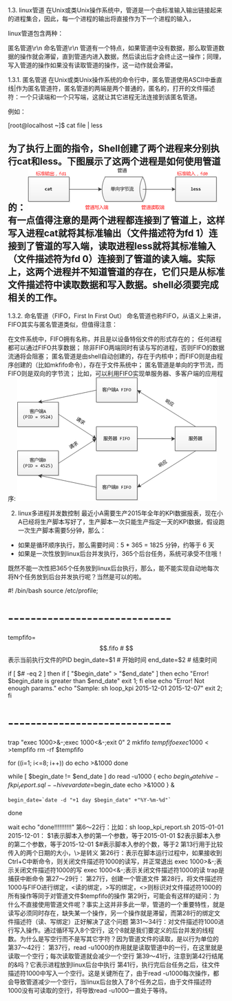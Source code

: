 1.3. linux管道
在Unix或类Unix操作系统中，管道是一个由标准输入输出链接起来的进程集合，因此，每一个进程的输出将直接作为下一个进程的输入，

linux管道包含两种：

匿名管道\r\n
命名管道\r\n
管道有一个特点，如果管道中没有数据，那么取管道数据的操作就会滞留，直到管道内进入数据，然后读出后才会终止这一操作；同理，写入管道的操作如果没有读取管道的操作，这一动作就会滞留。


1.3.1. 匿名管道
在Unix或类Unix操作系统的命令行中，匿名管道使用ASCII中垂直线|作为匿名管道符，匿名管道的两端是两个普通的，匿名的，打开的文件描述符：一个只读端和一个只写端，这就让其它进程无法连接到该匿名管道。

例如：

[root@localhost ~]$ cat file | less

为了执行上面的指令，Shell创建了两个进程来分别执行cat和less。下图展示了这两个进程是如何使用管道的： 
![image](https://github.com/jetli123/linux/blob/master/images/1b.png)
有一点值得注意的是两个进程都连接到了管道上，这样写入进程cat就将其标准输出（文件描述符为fd 1）连接到了管道的写入端，读取进程less就将其标准输入（文件描述符为fd 0）连接到了管道的读入端。实际上，这两个进程并不知道管道的存在，它们只是从标准文件描述符中读取数据和写入数据。shell必须要完成相关的工作。
--------------------- 

1.3.2. 命名管道（FIFO，First In First Out）
命名管道也称FIFO，从语义上来讲，FIFO其实与匿名管道类似，但值得注意：

在文件系统中，FIFO拥有名称，并且是以设备特俗文件的形式存在的；
任何进程都可以通过FIFO共享数据；
除非FIFO两端同时有读与写的进程，否则FIFO的数据流通将会阻塞；
匿名管道是由shell自动创建的，存在于内核中；而FIFO则是由程序创建的（比如mkfifo命令），存在于文件系统中；
匿名管道是单向的字节流，而FIFO则是双向的字节流；
比如，可以利用FIFO实现单服务器、多客户端的应用程序: 
![image](https://github.com/jetli123/linux/blob/master/images/2b.png)

2. linux多进程并发数控制
最近小A需要生产2015年全年的KPI数据报表，现在小A已经将生产脚本写好了，生产脚本一次只能生产指定一天的KPI数据，假设跑一次生产脚本需要5分钟，那么： 
* 如果是循环顺序执行，那么需要时间：5 * 365 = 1825 分钟，约等于 6 天 
* 如果是一次性放到linux后台并发执行，365个后台任务，系统可承受不住哦！

既然不能一次性把365个任务放到linux后台执行，那么，能不能实现自动地每次将N个任务放到后台并发执行呢？当然是可以的啦。

#! /bin/bash
source /etc/profile;

# -----------------------------

tempfifo=$$.fifo        # $$表示当前执行文件的PID
begin_date=$1           # 开始时间
end_date=$2             # 结束时间

if [ $# -eq 2 ] 
then
    if [ "$begin_date" \> "$end_date" ]
    then
        echo "Error! $begin_date is greater than $end_date"
        exit 1;
    fi
else
    echo "Error! Not enough params."
    echo "Sample: sh loop_kpi 2015-12-01 2015-12-07"
    exit 2;
fi

# -----------------------------

trap "exec 1000>&-;exec 1000<&-;exit 0" 2
mkfifo $tempfifo
exec 1000<>$tempfifo
rm -rf $tempfifo

for ((i=1; i<=8; i++))
do
    echo >&1000
done

while [ $begin_date != $end_date ]
do
    read -u1000
    {
        echo $begin_date
        hive -f kpi_report.sql --hivevar date=$begin_date
        echo >&1000
    } &

    begin_date=`date -d "+1 day $begin_date" +"%Y-%m-%d"`
done

wait
echo "done!!!!!!!!!!"
第6～22行：比如：sh loop_kpi_report.sh 2015-01-01 2015-12-01： 
$1表示脚本入参的第一个参数，等于2015-01-01
$2表示脚本入参的第二个参数，等于2015-12-01
$#表示脚本入参的个数，等于2
第13行用于比较传入的两个日期的大小，\>是转义
第26行：表示在脚本运行过程中，如果接收到Ctrl+C中断命令，则关闭文件描述符1000的读写，并正常退出 
exec 1000>&-;表示关闭文件描述符1000的写
exec 1000<&-;表示关闭文件描述符1000的读
trap是捕获中断命令
第27～29行： 
第27行，创建一个管道文件
第28行，将文件描述符1000与FIFO进行绑定，<读的绑定，>写的绑定，<>则标识对文件描述符1000的所有操作等同于对管道文件$tempfifo的操作
第29行，可能会有这样的疑问：为什么不直接使用管道文件呢？事实上这并非多此一举，管道的一个重要特性，就是读写必须同时存在，缺失某一个操作，另一个操作就是滞留，而第28行的绑定文件描述符（读、写绑定）正好解决了这个问题
第31～34行：对文件描述符1000进行写入操作。通过循环写入8个空行，这个8就是我们要定义的后台并发的线程数。为什么是写空行而不是写其它字符？因为管道文件的读取，是以行为单位的
第37～42行： 
第37行，read -u1000的作用就是读取管道中的一行，在这里就是读取一个空行；每次读取管道就会减少一个空行
第39～41行，注意到第42行结尾的&吗？它表示进程放到linux后台中执行
第41行，执行完后台任务之后，往文件描述符1000中写入一个空行。这是关键所在了，由于read -u1000每次操作，都会导致管道减少一个空行，当linux后台放入了8个任务之后，由于文件描述符1000没有可读取的空行，将导致read -u1000一直处于等待。
